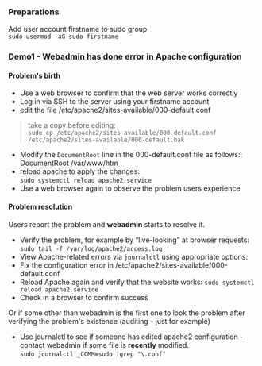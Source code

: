
### Preparations

Add user account firstname to sudo group  
`sudo usermod -aG sudo firstname`

### Demo1 - Webadmin has done error in Apache configuration  

#### Problem's birth
* Use a web browser to confirm that the web server works correctly
* Log in via SSH to the server using your firstname account
* edit the file /etc/apache2/sites-available/000-default.conf
> take a copy before editing:  
`sudo cp /etc/apache2/sites-available/000-default.conf /etc/apache2/sites-available/000-default.bak`

* Modify the `DocumentRoot` line in the 000-default.conf file as follows::  
DocumentRoot /var/www/htm  
* reload apache to apply the changes:  
`sudo systemctl reload apache2.service`
* Use a web browser again to observe the problem users experience

#### Problem resolution  
Users report the problem and **webadmin** starts to resolve it. 
* Verify the problem, for example by “live-looking” at browser requests:  
`sudo tail -f /var/log/apache2/access.log` 
* View Apache-related errors via `journalctl` using appropriate options:
* Fix the configuration error in /etc/apache2/sites-available/000-default.conf
* Reload Apache again and verify that the website works: 
`sudo systemctl reload apache2.service`
* Check in a browser to confirm success

Or if some other than webadmin is the first one to look the problem after verifying the problem's existence (auditing - just for example)
* Use journalctl to see if someone has edited apache2 configuration - contact webadmin if some file is **recently** modified.  
`sudo journalctl _COMM=sudo |grep "\.conf"`
  


